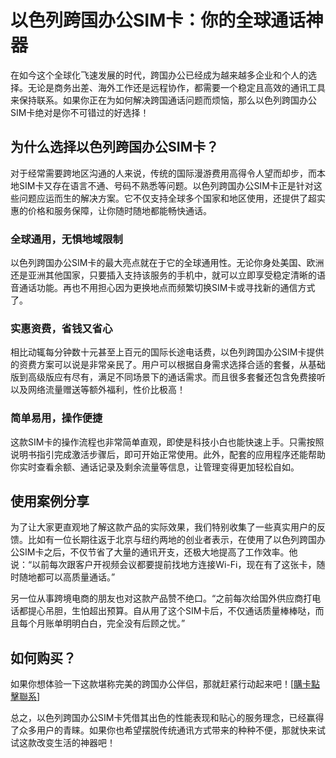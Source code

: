 # 以色列跨国办公SIM卡：你的全球通话神器

在如今这个全球化飞速发展的时代，跨国办公已经成为越来越多企业和个人的选择。无论是商务出差、海外工作还是远程协作，都需要一个稳定且高效的通讯工具来保持联系。如果你正在为如何解决跨国通话问题而烦恼，那么以色列跨国办公SIM卡绝对是你不可错过的好选择！

## 为什么选择以色列跨国办公SIM卡？

对于经常需要跨地区沟通的人来说，传统的国际漫游费用高得令人望而却步，而本地SIM卡又存在语言不通、号码不熟悉等问题。以色列跨国办公SIM卡正是针对这些问题应运而生的解决方案。它不仅支持全球多个国家和地区使用，还提供了超实惠的价格和服务保障，让你随时随地都能畅快通话。

### 全球通用，无惧地域限制

以色列跨国办公SIM卡的最大亮点就在于它的全球通用性。无论你身处美国、欧洲还是亚洲其他国家，只要插入支持该服务的手机中，就可以立即享受稳定清晰的语音通话功能。再也不用担心因为更换地点而频繁切换SIM卡或寻找新的通信方式了。

### 实惠资费，省钱又省心

相比动辄每分钟数十元甚至上百元的国际长途电话费，以色列跨国办公SIM卡提供的资费方案可以说是非常亲民了。用户可以根据自身需求选择合适的套餐，从基础版到高级版应有尽有，满足不同场景下的通话需求。而且很多套餐还包含免费接听以及网络流量赠送等额外福利，性价比极高！

### 简单易用，操作便捷

这款SIM卡的操作流程也非常简单直观，即使是科技小白也能快速上手。只需按照说明书指引完成激活步骤后，即可开始正常使用。此外，配套的应用程序还能帮助你实时查看余额、通话记录及剩余流量等信息，让管理变得更加轻松自如。

## 使用案例分享

为了让大家更直观地了解这款产品的实际效果，我们特别收集了一些真实用户的反馈。比如有一位长期往返于北京与纽约两地的创业者表示，在使用了以色列跨国办公SIM卡之后，不仅节省了大量的通讯开支，还极大地提高了工作效率。他说：“以前每次跟客户开视频会议都要提前找地方连接Wi-Fi，现在有了这张卡，随时随地都可以高质量通话。”

另一位从事跨境电商的朋友也对这款产品赞不绝口。“之前每次给国外供应商打电话都提心吊胆，生怕超出预算。自从用了这个SIM卡后，不仅通话质量棒棒哒，而且每个月账单明明白白，完全没有后顾之忧。”

## 如何购买？

如果你想体验一下这款堪称完美的跨国办公伴侣，那就赶紧行动起来吧！[[購卡點擊聯系](https://t.me/s/esim1088)] 

总之，以色列跨国办公SIM卡凭借其出色的性能表现和贴心的服务理念，已经赢得了众多用户的青睐。如果你也希望摆脱传统通讯方式带来的种种不便，那就快来试试这款改变生活的神器吧！